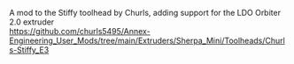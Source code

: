 A mod to the Stiffy toolhead by Churls, adding support for the LDO Orbiter 2.0 extruder <br>
https://github.com/churls5495/Annex-Engineering_User_Mods/tree/main/Extruders/Sherpa_Mini/Toolheads/Churls-Stiffy_E3
